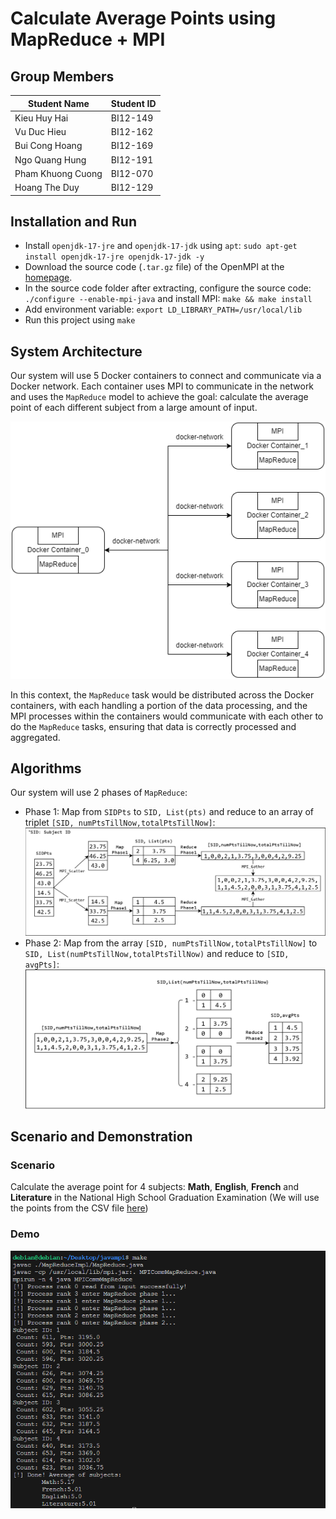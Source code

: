 # Calculate Average Points using MapReduce + MPI
## Group Members

| Student Name      | Student ID |
| ----------------  | ---------- |
| Kieu Huy Hai      | BI12-149   |
| Vu Duc Hieu       | BI12-162   |
| Bui Cong Hoang    | BI12-169   |
| Ngo Quang Hung    | BI12-191   |
| Pham Khuong Cuong | BI12-070   |
| Hoang The Duy     | BI12-129   |

## Installation and Run

- Install `openjdk-17-jre` and `openjdk-17-jdk` using `apt`: `sudo apt-get install openjdk-17-jre openjdk-17-jdk -y`
- Download the source code (`.tar.gz` file) of the OpenMPI at the [homepage](https://www.open-mpi.org/software/ompi/v5.0/).
- In the source code folder after extracting, configure the source code: `./configure --enable-mpi-java` and install MPI: `make && make install`
- Add environment variable: `export LD_LIBRARY_PATH=/usr/local/lib`
- Run this project using `make`

## System Architecture

Our system will use 5 Docker containers to connect and communicate via a Docker network. Each container uses MPI to communicate in the network and uses the `MapReduce` model to achieve the goal: calculate the average point of each different subject from a large amount of input.  

![System Architecture](img/arch.png)  

In this context, the `MapReduce` task would be distributed across the Docker containers, with each handling a portion of the data processing, and the MPI processes within the containers would communicate with each other to do the `MapReduce` tasks, ensuring that data is correctly processed and aggregated.

## Algorithms

Our system will use 2 phases of `MapReduce`:

- Phase 1: Map from `SIDPts` to `SID, List(pts)` and reduce to an array of triplet `[SID, numPtsTillNow,totalPtsTillNow]`:
  ![MapReduce Phase 1](img/mr_phase1.png)
- Phase 2: Map from the array `[SID, numPtsTillNow,totalPtsTillNow]` to `SID, List(numPtsTillNow,totalPtsTillNow)` and reduce to `[SID, avgPts]`:
  ![MapReduce Phase 2](img/mr_phase2.png)

## Scenario and Demonstration

### Scenario

Calculate the average point for 4 subjects: **Math**, **English**, **French** and **Literature** in the National High School Graduation Examination (We will use the points from the CSV file [here](input.csv))

### Demo

![Demo](img/demo.png)
